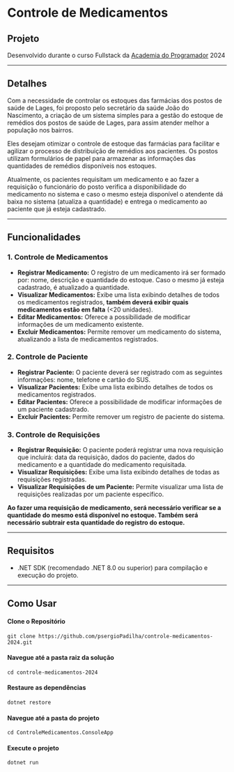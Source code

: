 # Controle de Medicamentos

## Projeto

Desenvolvido durante o curso Fullstack da [Academia do Programador](https://www.academiadoprogramador.net) 2024

---
## Detalhes

Com a necessidade de controlar os estoques das farmácias dos postos de saúde de Lages, foi proposto pelo
secretário da saúde João do Nascimento, a criação de um sistema simples para a gestão do estoque de remédios
dos postos de saúde de Lages, para assim atender melhor a população nos bairros.

Eles desejam otimizar o controle de estoque das farmácias para facilitar e agilizar o processo de distribuição de
remédios aos pacientes. Os postos utilizam formulários de papel para armazenar as informações das quantidades
de remédios disponíveis nos estoques.

Atualmente, os pacientes requisitam um medicamento e ao fazer a requisição o funcionário do posto verifica a
disponibilidade do medicamento no sistema e caso o mesmo esteja disponível o atendente dá baixa no sistema
(atualiza a quantidade) e entrega o medicamento ao paciente que já esteja cadastrado.

---
## Funcionalidades

### 1. Controle de Medicamentos

- **Registrar Medicamento:** O registro de um medicamento irá ser formado por: nome, descrição e quantidade do estoque. Caso
o mesmo já esteja cadastrado, é atualizado a quantidade.
- **Visualizar Medicamentos:** Exibe uma lista exibindo detalhes de todos os medicamentos registrados, **também deverá exibir quais medicamentos estão em falta** (<20 unidades).
- **Editar Medicamentos:** Oferece a possibilidade de modificar informações de um medicamento existente.
- **Excluir Medicamentos:** Permite remover um medicamento do sistema, atualizando a lista de medicamentos registrados.

### 2. Controle de Paciente

- **Registrar Paciente:** O paciente deverá ser registrado com as seguintes informações: nome, telefone e cartão do SUS.
- **Visualizar Pacientes:** Exibe uma lista exibindo detalhes de todos os medicamentos registrados.
- **Editar Pacientes:** Oferece a possibilidade de modificar informações de um paciente cadastrado.
- **Excluir Pacientes:** Permite remover um registro de paciente do sistema.

### 3. Controle de Requisições

- **Registrar Requisição:** O paciente poderá registrar uma nova requisição que incluirá: data da requisição, dados do paciente, dados do medicamento e a quantidade do medicamento requisitada.
- **Visualizar Requisições:** Exibe uma lista exibindo detalhes de todas as requisições registradas.
- **Visualizar Requisições de um Paciente:** Permite visualizar uma lista de requisições realizadas por um paciente específico.

**Ao fazer uma requisição de medicamento, será necessário verificar se a quantidade do mesmo está disponível no estoque. Também será necessário subtrair esta quantidade do registro do estoque.**

---
## Requisitos

- .NET SDK (recomendado .NET 8.0 ou superior) para compilação e execução do projeto.
---
## Como Usar

#### Clone o Repositório
```
git clone https://github.com/psergioPadilha/controle-medicamentos-2024.git
```

#### Navegue até a pasta raiz da solução
```
cd controle-medicamentos-2024
```

#### Restaure as dependências
```
dotnet restore
```

#### Navegue até a pasta do projeto
```
cd ControleMedicamentos.ConsoleApp
```

#### Execute o projeto
```
dotnet run
```
